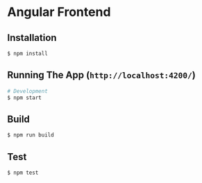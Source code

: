 # Angular Frontend

## Installation

```bash
$ npm install
```

## Running The App (`http://localhost:4200/`)

```bash
# Development
$ npm start
```

## Build

```bash
$ npm run build
```

## Test

```bash
$ npm test
```
